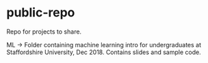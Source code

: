 # public-repo
Repo for projects to share.

ML -> Folder containing machine learning intro for undergraduates at Staffordshire University, Dec 2018.  Contains slides and sample code.
